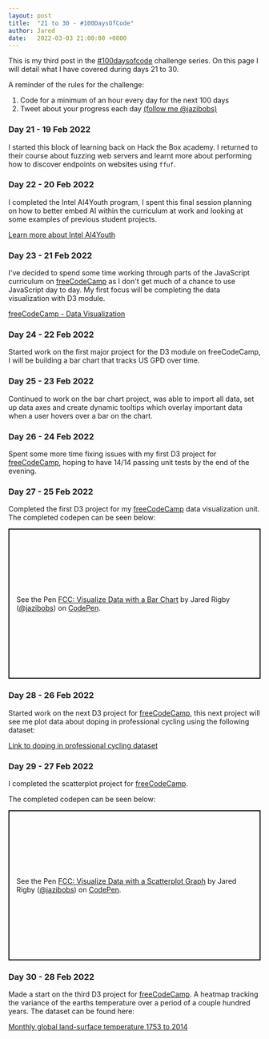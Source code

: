 ```yaml
---
layout: post
title:  "21 to 30 - #100DaysOfCode"
author: Jared
date:   2022-03-03 21:00:00 +0800
---
```


This is my third post in the [#100daysofcode](https://www.100daysofcode.com/) challenge series. On this page I will detail what I have covered during days 21 to 30.

A reminder of the rules for the challenge:

1. Code for a minimum of an hour every day for the next 100 days
2. Tweet about your progress each day [(follow me @jazibobs)](https://twitter.com/jazibobs)

### Day 21 - 19 Feb 2022

I started this block of learning back on Hack the Box academy. I returned to their course about fuzzing web servers and learnt more about performing how to discover endpoints on websites using `ffuf`.

### Day 22 - 20 Feb 2022

I completed the Intel AI4Youth program, I spent this final session planning on how to better embed AI within the curriculum at work and looking at some examples of previous student projects.

[Learn more about Intel AI4Youth](https://www.intel.com/content/www/us/en/corporate/artificial-intelligence/ai-for-youth.html)

### Day 23 - 21 Feb 2022

I've decided to spend some time working through parts of the JavaScript curriculum on [freeCodeCamp](https://www.freecodecamp.org/) as I don't get much of a chance to use JavaScript day to day. My first focus will be completing the data visualization with D3 module.

[freeCodeCamp - Data Visualization](https://www.freecodecamp.org/learn/data-visualization/)

### Day 24 - 22 Feb 2022

Started work on the first major project for the D3 module on freeCodeCamp, I will be building a bar chart that tracks US GPD over time.

### Day 25 - 23 Feb 2022

Continued to work on the bar chart project, was able to import all data, set up data axes and create dynamic tooltips which overlay important data when a user hovers over a bar on the chart.

### Day 26 - 24 Feb 2022

Spent some more time fixing issues with my first D3 project for [freeCodeCamp](https://www.freecodecamp.org/), hoping to have 14/14 passing unit tests by the end of the evening.

### Day 27 - 25 Feb 2022

Completed the first D3 project for my [freeCodeCamp](https://www.freecodecamp.org/) data visualization unit. The completed codepen can be seen below:

<p class="codepen" data-height="300" data-default-tab="js,result" data-slug-hash="podVoMp" data-user="jazibobs" style="height: 300px; box-sizing: border-box; display: flex; align-items: center; justify-content: center; border: 2px solid; margin: 1em 0; padding: 1em;">
  <span>See the Pen <a href="https://codepen.io/jazibobs/pen/podVoMp">
  FCC: Visualize Data with a Bar Chart</a> by Jared Rigby (<a href="https://codepen.io/jazibobs">@jazibobs</a>)
  on <a href="https://codepen.io">CodePen</a>.</span>
</p>
<script async src="https://cpwebassets.codepen.io/assets/embed/ei.js"></script>

### Day 28 - 26 Feb 2022

Started work on the next D3 project for [freeCodeCamp](https://www.freecodecamp.org/), this next project will see me plot data about doping in professional cycling using the following dataset:

[Link to doping in professional cycling dataset](https://raw.githubusercontent.com/freeCodeCamp/ProjectReferenceData/master/cyclist-data.json)

### Day 29 - 27 Feb 2022

I completed the scatterplot project for [freeCodeCamp](https://www.freecodecamp.org/).

The completed codepen can be seen below:

<p class="codepen" data-height="300" data-default-tab="js,result" data-slug-hash="bGYxYwx" data-user="jazibobs" style="height: 300px; box-sizing: border-box; display: flex; align-items: center; justify-content: center; border: 2px solid; margin: 1em 0; padding: 1em;">
  <span>See the Pen <a href="https://codepen.io/jazibobs/pen/bGYxYwx">
  FCC: Visualize Data with a Scatterplot Graph</a> by Jared Rigby (<a href="https://codepen.io/jazibobs">@jazibobs</a>)
  on <a href="https://codepen.io">CodePen</a>.</span>
</p>
<script async src="https://cpwebassets.codepen.io/assets/embed/ei.js"></script>

### Day 30 - 28 Feb 2022

Made a start on the third D3 project for [freeCodeCamp](https://www.freecodecamp.org/). A heatmap tracking the variance of the earths temperature over a period of a couple hundred years. The dataset can be found here:

[Monthly global land-surface temperature 1753 to 2014](https://raw.githubusercontent.com/FreeCodeCamp/ProjectReferenceData/master/global-temperature.json)
